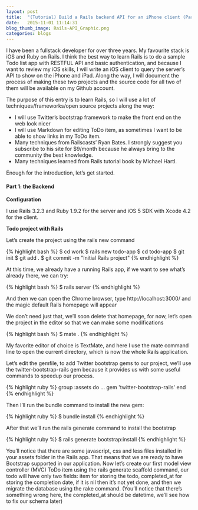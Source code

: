 ```yaml
---
layout: post
title:  "(Tutorial) Build a Rails backend API for an iPhone client (Part 1)"
date:   2015-11-01 11:14:31
blog_thumb_image: Rails-API_Graphic.png
categories: blogs
---
```

I have been a fullstack developer for over three years. My favourite stack is iOS and Ruby on Rails. I think the best way to learn Rails is to do a sample Todo list app with RESTFUL API and basic authentication, and because I want to review my iOS skills, I will write an iOS client to query the server’s API to show on the iPhone and iPad. Along the way, I will document the process of making these two projects and the source code for all two of them will be available on my Github account.

The purpose of this entry is to learn Rails, so I will use a lot of techniques/frameworks/open source projects along the way:

- I will use Twitter’s bootstrap framework to make the front end on the web look nicer
- I will use Markdown for editing ToDo item, as sometimes I want to be able to show links in my ToDo item.
- Many techniques from Railscasts’ Ryan Bates. I strongly suggest you subscribe to his site for $9/month because he always bring to the community the best knowledge.
- Many techniques learned from Rails tutorial book by Michael Hartl.

Enough for the introduction, let’s get started.

#### Part 1: the Backend ####

**Configuration**

I use Rails 3.2.3 and Ruby 1.9.2 for the server and iOS 5 SDK with Xcode 4.2 for the client. 

**Todo project with Rails**

Let’s create the project using the rails new command

{% highlight bash %}
$ cd work
$ rails new todo-app
$ cd todo-app
$ git init 
$ git add . 
$ git commit -m "Initial Rails project"
{% endhighlight %}

At this time, we already have a running Rails app, if we want to see what’s already there, we can try:

{% highlight bash %}
$ rails server
{% endhighlight %}

And then we can open the Chrome browser, type http://localhost:3000/ and the magic default Rails homepage will appear

We don’t need just that, we’ll soon delete that homepage, for now, let’s open the project in the editor so that we can make some modifications

{% highlight bash %}
$ mate .
{% endhighlight %}

My favorite editor of choice is TextMate, and here I use the mate command line to open the current directory, which is now the whole Rails application.

Let’s edit the gemfile,  to add Twitter bootstrap gems to our project, we’ll use the twitter-bootstrap-rails gem because it provides us with some useful commands to speedup our process.

{% highlight ruby %}
group :assets do
   ...
   gem 'twitter-bootstrap-rails'
end
{% endhighlight %}

Then I’ll run the bundle command to install the new gem:

{% highlight ruby %}
$ bundle install
{% endhighlight %}

After that we’ll run the rails generate command to install the bootstrap

{% highlight ruby %}
$ rails generate bootstrap:install 
{% endhighlight %}

You’ll notice that there are some javascript, css and less files installed in your assets folder in the Rails app. That means that we are ready to have Bootstrap supported in our application. Now let’s create our first model view controller (MVC) ToDo item using the rails generate scaffold command, our todo will have only two fields: item for storing the todo, completed_at for storing the completion date, if it is nil then it’s not yet done, and then we migrate the database using the rake command. (You’ll notice that there’s something wrong here, the completed_at should be datetime, we’ll see how to fix our schema later)

